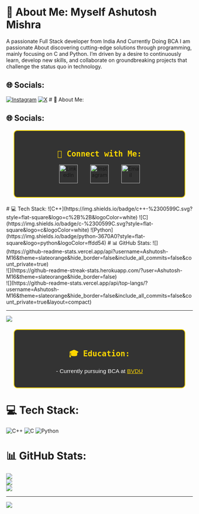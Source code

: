 # 💫 About Me: Myself Ashutosh Mishra
A passionate Full Stack developer from India And Currently Doing BCA I am passionate About discovering cutting-edge solutions through programming, mainly focusing on C and Python. I’m driven by a desire to continuously learn, develop new skills, and collaborate on groundbreaking projects that challenge the status quo in technology.


## 🌐 Socials:
[![Instagram](https://img.shields.io/badge/Instagram-%23E4405F.svg?logo=Instagram&logoColor=white)](https://instagram.com/ashutosh.kon) [![X](https://img.shields.io/badge/X-black.svg?logo=X&logoColor=white)](https://x.com/ItsAshutosh0216) # 💫 About Me:

## 🌐 Socials:
<!-- Social Links -->
<div style="border: 2px solid #FFD700; border-radius: 10px; padding: 20px; margin: 20px; background-color: #333;">
  <h2 align="center" style="font-family: 'Minecraft', monospace; color: #FFD700;">🔗 Connect with Me:</h2>
  <p align="center">
    <a href="https://www.linkedin.com/in/ashutosh-mishra-01201231b" style="text-decoration: none;">
      <img src="https://cdn.jsdelivr.net/gh/devicons/devicon/icons/linkedin/linkedin-original.svg" alt="LinkedIn" width="50" height="50" style="margin: 0 15px;">
    </a>
    <a href="https://www.instagram.com/ashutosh.kon/" style="text-decoration: none;">
      <img src="https://upload.wikimedia.org/wikipedia/commons/a/a5/Instagram_icon.png" alt="Instagram" width="50" height="50" style="margin: 0 15px;">
    </a>
    <a href="mailto:ashutoshmishra0016@gmail.com" style="text-decoration: none;">
      <img src="https://github.com/Ashutosh-M16/Ashutosh-M16/blob/main/gmail.png" alt="Email" width="50" height="50" style="margin: 0 15px;">
    </a>
  </p>
</div>
# 💻 Tech Stack:
![C++](https://img.shields.io/badge/c++-%2300599C.svg?style=flat-square&logo=c%2B%2B&logoColor=white) ![C](https://img.shields.io/badge/c-%2300599C.svg?style=flat-square&logo=c&logoColor=white) ![Python](https://img.shields.io/badge/python-3670A0?style=flat-square&logo=python&logoColor=ffdd54)
# 📊 GitHub Stats:
![](https://github-readme-stats.vercel.app/api?username=Ashutosh-M16&theme=slateorange&hide_border=false&include_all_commits=false&count_private=true)<br/>
![](https://github-readme-streak-stats.herokuapp.com/?user=Ashutosh-M16&theme=slateorange&hide_border=false)<br/>
![](https://github-readme-stats.vercel.app/api/top-langs/?username=Ashutosh-M16&theme=slateorange&hide_border=false&include_all_commits=false&count_private=true&layout=compact)

---
[![](https://visitcount.itsvg.in/api?id=Ashutosh-M16&icon=2&color=13)](https://visitcount.itsvg.in)

<!-- Education -->
<div style="border: 2px solid #FFD700; border-radius: 10px; padding: 20px; margin: 20px; background-color: #333;">
  <h2 align="center" style="font-family: 'Minecraft', monospace; color: #FFD700;">🎓 Education:</h2>
  <p align="center" style="font-family: 'Arial', sans-serif; color: #FFFFFF; font-size: 1.1em;">
    - Currently pursuing BCA at <a href="https://www.bvuniversity.edu.in/campus/navi-mumbai-campus" style="color: #FFD700; text-decoration: underline;">BVDU</a>
  </p>
</div>


# 💻 Tech Stack:
![C++](https://img.shields.io/badge/c++-%2300599C.svg?style=flat-square&logo=c%2B%2B&logoColor=white) ![C](https://img.shields.io/badge/c-%2300599C.svg?style=flat-square&logo=c&logoColor=white) ![Python](https://img.shields.io/badge/python-3670A0?style=flat-square&logo=python&logoColor=ffdd54)
# 📊 GitHub Stats:
![](https://github-readme-stats.vercel.app/api?username=Ashutosh-M16&theme=slateorange&hide_border=false&include_all_commits=false&count_private=true)<br/>
![](https://github-readme-streak-stats.herokuapp.com/?user=Ashutosh-M16&theme=slateorange&hide_border=false)<br/>
![](https://github-readme-stats.vercel.app/api/top-langs/?username=Ashutosh-M16&theme=slateorange&hide_border=false&include_all_commits=false&count_private=true&layout=compact)

---
[![](https://visitcount.itsvg.in/api?id=Ashutosh-M16&icon=2&color=13)](https://visitcount.itsvg.in)

<!-- Proudly created with GPRM ( https://gprm.itsvg.in ) -->
